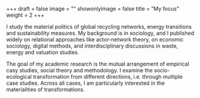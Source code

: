 +++
draft = false
image = ""
showonlyimage = false
title = "My focus"
weight = 2
+++

I study the material politics of global recycling networks, energy transitions and sustainability measures. My background is in sociology, and I published widely on relational approaches like actor-network theory, on economic sociology, digital methods, and interdisciplinary discussions in waste, energy and valuation studies.
<!--more-->

The goal of my academic research is the mutual arrangement of empirical casy studies, social theory and methodology. I examine the socio-ecological transformation from different directions, i.e. through multiple case studies. Across all cases, I am particularly interested in the materialities of transformations.
